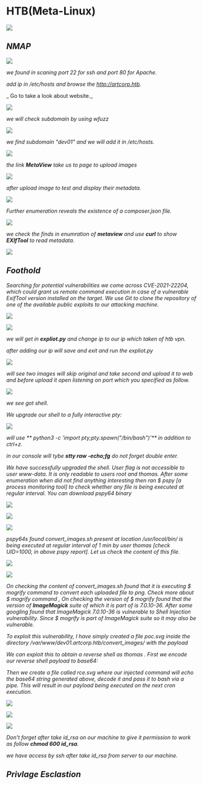 HTB(Meta-Linux)
===============

![](/Assets/HTB/Meta/reired.png)

_**NMAP**_
-------------

![](/Assets/HTB/Meta/nmap.png)

_we found in scaning port 22 for ssh and port 80 for Apache._

_add ip in /etc/hosts and browse the http://artcorp.htb._

_ Go to take a look about website._

![](/Assets/HTB/Meta/browser.png)

_we will check subdomain by using *wfuzz*_

![](/Assets/HTB/Meta/fuzz.png) 

_we find subdomain *"dev01"* and we will add it in /etc/hosts._

![](/Assets/HTB/Meta/webhost.png) 

_the link **MetaView** take us to page to upload images_ 

![](/Assets/HTB/Meta/linkvhost.png) 

_after upload image to test and display their metadata._ 

![](/Assets/HTB/Meta/exictftool.png) 

_Further enumeration reveals the existence of a composer.json file._

![](/Assets/HTB/Meta/composer.png)

_we check the finds in enumration of **metaview** and use **curl** to show **EXIfTool** to read metadata._

![](/Assets/HTB/Meta/curl.png)

_**Foothold**_
---------------


_Searching for potential vulnerabilities we come across CVE-2021-22204, which could grant us remote
command execution in case of a vulnerable ExifTool version installed on the target. We use Git to clone the
repository of one of the available public exploits to our attacking machine._



![](/Assets/HTB/Meta/clone.png)

![](/Assets/HTB/Meta/cv.png)

_we will get in **expliot.py** and change ip to our ip which taken of htb vpn._ 

_after adding our ip will save and exit and run the expliot.py_ 

![](/Assets/HTB/Meta/run.png)

_will see two images will skip original and take second and upload it to web and before upload it open listening  on port which you specified as follow._

![](/Assets/HTB/Meta/shell.png)

_we see got shell._

_We upgrade our shell to a fully interactive pty:_ 

![](/Assets/HTB/Meta/upgrade.png)


_will use ** python3 -c 'import pty;pty.spawn("/bin/bash")'** in addition to ctrl+z._ 

_in our console will tybe **stty raw -echo;fg** do not forget double enter._ 

_We have successfully upgraded the shell. User flag is not accessible to user www-data. It is only readable to users root and thomas. After some enumeration when did not find anything interesting then ran $ pspy [a process monitoring tool] to check whether any file is being executed at regular interval. You can download pspy64 binary_ 

![](/Assets/HTB/Meta/pspy.png)

![](/Assets/HTB/Meta/runing.png)

![](/Assets/HTB/Meta/mog.png)

_pspy64s found convert_images.sh present at location /usr/local/bin/ is being executed at regular interval of 1 min by user thomas [check UID=1000, in above pspy report]. Let us check the content of this file._

![](/Assets/HTB/Meta/mography.png)

![](/Assets/HTB/Meta/ver.png)

_On checking the content of convert_images.sh found that it is executing $ mogrify command to convert each uploaded file to png. Check more about $ mogrify command , On checking the version of $ mogrify found that the version of **ImageMagick** suite of which it is part of is 7.0.10-36. After some googling found that ImageMagick 7.0.10-36 is vulnerable to Shell Injection vulnerability. Since $ mogrify is part of ImageMagick suite so it may also be vulnerable._

_To exploit this vulnerability, I have simply created a file poc.svg inside the directory /var/www/dev01.artcorp.htb/convert_images/ with the payload_

_We can exploit this to obtain a reverse shell as thomas . First we encode our reverse shell
payload to base64:_

_Then we create a file called rce.svg where our injected command will echo the base64 string generated
above, decode it and pass it to bash via a pipe. This will result in our payload being executed on the next
cron execution._

![](/Assets/HTB/Meta/echo.png)

![](/Assets/HTB/Meta/user.png)

![](/Assets/HTB/Meta/userflag1.png)

_Don't forget after take id_rsa on our machine to give it permission to work as follow **chmod 600 id_rsa**._

_we have access by ssh after take id_rsa from server to our machine._ 

_**Privlage Esclastion**_ 
--------------------------




